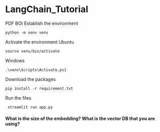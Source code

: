# LangChain_Tutorial

PDF BOt
 Establish the environment
  ``` (shell)
  python -m venv venv
  ```
 Activate the environment
   Ubuntu
  ``` (shell)
  source venv/bin/activate
  ```
   Windows
   ``` (shell)
  .\venv\Scripts\Activate.ps1
  ```
 Download the packages
  ``` (shell)
  pip install -r requirement.txt
  ```
 Run the files
 ``` (shell)
  streamlit run app.py
 ```

#### What is the size of the embedding? What is the vector DB that you are using? 
